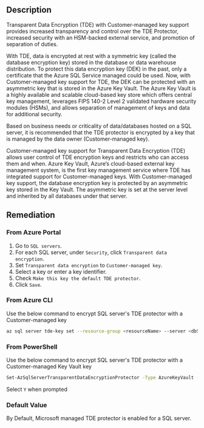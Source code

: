 ## Description

Transparent Data Encryption (TDE) with Customer-managed key support provides increased transparency and control over the TDE Protector, increased security with an HSM-backed external service, and promotion of separation of duties.

With TDE, data is encrypted at rest with a symmetric key (called the database encryption key) stored in the database or data warehouse distribution. To protect this data encryption key (DEK) in the past, only a certificate that the Azure SQL Service managed could be used. Now, with Customer-managed key support for TDE, the DEK can be protected with an asymmetric key that is stored in the Azure Key Vault. The Azure Key Vault is a highly available and scalable cloud-based key store which offers central key management, leverages FIPS 140-2 Level 2 validated hardware security modules (HSMs), and allows separation of management of keys and data for additional security.

Based on business needs or criticality of data/databases hosted on a SQL server, it is recommended that the TDE protector is encrypted by a key that is managed by the data owner (Customer-managed key).

Customer-managed key support for Transparent Data Encryption (TDE) allows user control of TDE encryption keys and restricts who can access them and when. Azure Key Vault, Azure’s cloud-based external key management system, is the first key management service where TDE has integrated support for Customer-managed keys. With Customer-managed key support, the database encryption key is protected by an asymmetric key stored in the Key Vault. The asymmetric key is set at the server level and inherited by all databases under that server.

## Remediation

### From Azure Portal

1. Go to `SQL servers`.
2. For each SQL server, under `Security`, click `Transparent data encryption`.
3. Set `Transparent data encryption` to `Customer-managed key`.
4. Select a key or enter a key identifier.
5. Check `Make this key the default TDE protector`.
6. Click `Save`.

### From Azure CLI

Use the below command to encrypt SQL server's TDE protector with a Customer-managed key

```bash
az sql server tde-key set --resource-group <resourceName> --server <dbServerName> --server-key-type {AzureKeyVault} --kid <keyIdentifier>
```

### From PowerShell

Use the below command to encrypt SQL server's TDE protector with a Customer-managed Key Vault key

```bash
Set-AzSqlServerTransparentDataEncryptionProtector -Type AzureKeyVault -KeyId <KeyIdentifier> -ServerName <ServerName> -ResourceGroupName <ResourceGroupName>
```

Select `Y` when prompted

### Default Value

By Default, Microsoft managed TDE protector is enabled for a SQL server.
